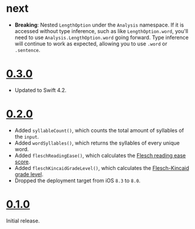 # next

- **Breaking**: Nested `LengthOption` under the `Analysis` namespace. If it is accessed without type inference,
such as like `LengthOption.word`, you'll need to use `Analysis.LengthOption.word` going forward. Type inference will continue
to work as expected, allowing you to use `.word` or `.sentence`.

# [0.3.0](https://github.com/BasThomas/Analysis/releases/tag/0.3.0)

- Updated to Swift 4.2.

# [0.2.0](https://github.com/BasThomas/Analysis/releases/tag/0.2.0)

- Added `syllableCount()`, which counts the total amount of syllables of the `input`.
- Added `wordSyllables()`, which returns the syllables of every unique word.
- Added `fleschReadingEase()`, which calculates the [Flesch reading ease score](https://en.wikipedia.org/wiki/Flesch–Kincaid_readability_tests#Flesch_reading_ease).
- Added `fleschKincaidGradeLevel()`, which calculates the [Flesch-Kincaid grade level](https://en.wikipedia.org/wiki/Flesch–Kincaid_readability_tests#Flesch.E2.80.93Kincaid_grade_level).
- Dropped the deployment target from iOS `8.3` to `8.0`.

# [0.1.0](https://github.com/BasThomas/Analysis/releases/tag/0.1.0)
Initial release.
